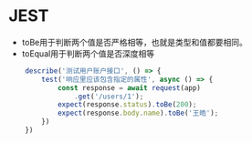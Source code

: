 # JEST
- toBe用于判断两个值是否严格相等，也就是类型和值都要相同。
- toEqual用于判断两个值是否深度相等
```js
    describe('测试用户账户接口', () => {
        test('响应里应该包含指定的属性', async () => {
            const response = await request(app)
                .get('/users/1');
            expect(response.status).toBe(200);
            expect(response.body.name).toBe('王皓');
        })
    })
```


